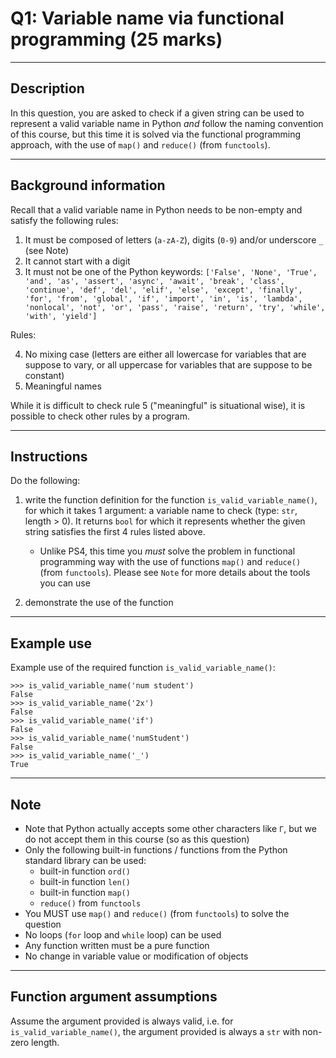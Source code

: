# Q1: Variable name via functional programming (25 marks)

---

## Description

In this question, you are asked to check if a given string can be used to represent a valid variable name in Python _and_ follow the naming convention of this course, but this time it is solved via the functional programming approach, with the use of `map()` and `reduce()` (from `functools`).

---

## Background information

Recall that a valid variable name in Python needs to be non-empty and satisfy the following rules:
1. It must be composed of letters (`a-zA-Z`), digits (`0-9`) and/or underscore `_` (see Note)
2. It cannot start with a digit
3. It must not be one of the Python keywords: `['False', 'None', 'True', 'and', 'as', 'assert', 'async', 'await', 'break', 'class', 'continue', 'def', 'del', 'elif', 'else', 'except', 'finally', 'for', 'from', 'global', 'if', 'import', 'in', 'is', 'lambda', 'nonlocal', 'not', 'or', 'pass', 'raise', 'return', 'try', 'while', 'with', 'yield']`

Rules:

4. No mixing case (letters are either all lowercase for variables that are suppose to vary, or all uppercase for variables that are suppose to be constant)
5. Meaningful names

While it is difficult to check rule 5 ("meaningful" is situational wise), it is possible to check other rules by a program.

---

## Instructions

Do the following:

1.  write the function definition for the function `is_valid_variable_name()`, for which it takes 1 argument: a variable name to check (type: `str`, length > 0). It returns `bool` for which it represents whether the given string satisfies the first 4 rules listed above. 
    * Unlike PS4, this time you _must_ solve the problem in functional programming way with the use of functions `map()` and `reduce()` (from `functools`). Please see `Note` for more details about the tools you can use

2.  demonstrate the use of the function

---

## Example use

Example use of the required function `is_valid_variable_name()`:
```
>>> is_valid_variable_name('num student')
False
>>> is_valid_variable_name('2x')
False
>>> is_valid_variable_name('if')
False
>>> is_valid_variable_name('numStudent')
False
>>> is_valid_variable_name('_')
True
```

---



## Note

* Note that Python actually accepts some other characters like `Γ`, but we do not accept them in this course (so as this question)
* Only the following built-in functions / functions from the Python standard library can be used:
  * built-in function `ord()`
  * built-in function `len()`
  * built-in function `map()`
  * `reduce()` from `functools`
* You MUST use `map()` and `reduce()` (from `functools`) to solve the question
* No loops (`for` loop and `while` loop) can be used
* Any function written must be a pure function
* No change in variable value or modification of objects

---

## Function argument assumptions

Assume the argument provided is always valid, i.e. for `is_valid_variable_name()`, the argument provided is always a `str` with non-zero length.
